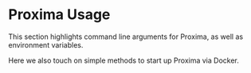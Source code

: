 # Proxima Usage

This section highlights command line arguments for Proxima, as well as environment variables.

Here we also touch on simple methods to start up Proxima via Docker.
